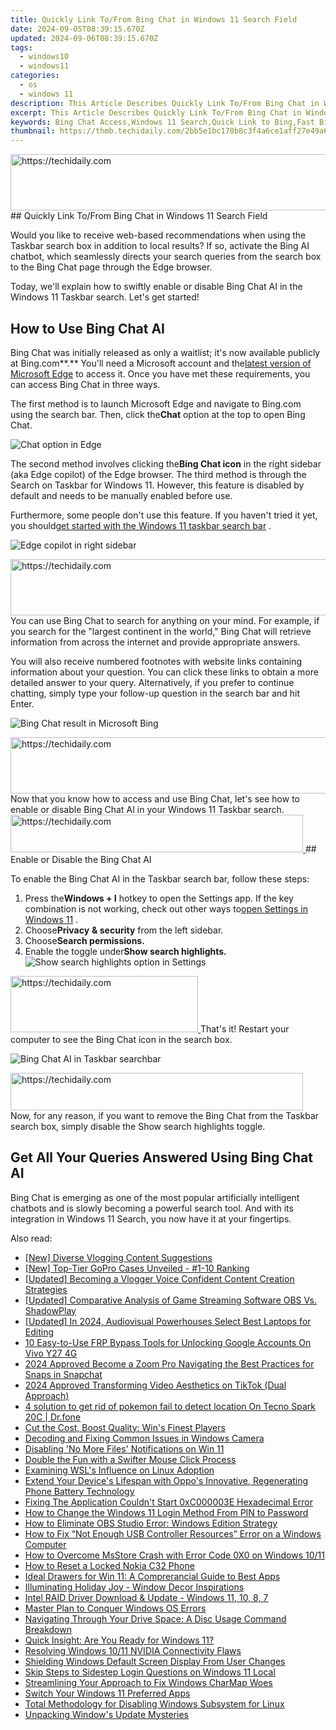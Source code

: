 ```yaml
---
title: Quickly Link To/From Bing Chat in Windows 11 Search Field
date: 2024-09-05T08:39:15.670Z
updated: 2024-09-06T08:39:15.670Z
tags:
  - windows10
  - windows11
categories:
  - os
  - windows 11
description: This Article Describes Quickly Link To/From Bing Chat in Windows 11 Search Field
excerpt: This Article Describes Quickly Link To/From Bing Chat in Windows 11 Search Field
keywords: Bing Chat Access,Windows 11 Search,Quick Link to Bing,Fast Bing Connect,Windows Chat Integration,Direct Bing From PC,Bing in Windows 11 Search Field
thumbnail: https://thmb.techidaily.com/2bb5e1bc170b8c3f4a6ce1aff27e49a67b4dbeb274ccf0d0ed18fa3d929b62b2.jpg
---
```


<!-- affiliate ads begin -->
<a href="https://appsumo.8odi.net/c/5597632/2123737/7443" target="_top" id="2123737">
  <img src="//a.impactradius-go.com/display-ad/7443-2123737" border="0" alt="https://techidaily.com" width="728" height="90"/>
</a>
<img height="0" width="0" src="https://appsumo.8odi.net/i/5597632/2123737/7443" style="position:absolute;visibility:hidden;" border="0" />
<!-- affiliate ads end -->
## Quickly Link To/From Bing Chat in Windows 11 Search Field

 Would you like to receive web-based recommendations when using the Taskbar search box in addition to local results? If so, activate the Bing AI chatbot, which seamlessly directs your search queries from the search box to the Bing Chat page through the Edge browser.

 Today, we'll explain how to swiftly enable or disable Bing Chat AI in the Windows 11 Taskbar search. Let's get started!

## How to Use Bing Chat AI

 Bing Chat was initially released as only a waitlist; it's now available publicly at Bing.com**.** You'll need a Microsoft account and the[latest version of Microsoft Edge](https://www.microsoft.com/en-us/edge/download?form=MA13FJ) to access it. Once you have met these requirements, you can access Bing Chat in three ways.

 The first method is to launch Microsoft Edge and navigate to Bing.com using the search bar. Then, click the**Chat** option at the top to open Bing Chat.

![Chat option in Edge](https://static1.makeuseofimages.com/wordpress/wp-content/uploads/2023/04/chat-option.jpg)

 The second method involves clicking the**Bing Chat icon** in the right sidebar (aka Edge copilot) of the Edge browser. The third method is through the Search on Taskbar for Windows 11\. However, this feature is disabled by default and needs to be manually enabled before use.

 Furthermore, some people don't use this feature. If you haven't tried it yet, you should[get started with the Windows 11 taskbar search bar](https://www.makeuseof.com/windows-11-taskbar-search/) .

![Edge copilot in right sidebar](https://static1.makeuseofimages.com/wordpress/wp-content/uploads/2023/04/edge-copilot.jpg)

<!-- affiliate ads begin -->
<a href="https://ephamedtechinc.pxf.io/c/5597632/2136617/26400" target="_top" id="2136617">
  <img src="//a.impactradius-go.com/display-ad/26400-2136617" border="0" alt="https://techidaily.com" width="728" height="90"/>
</a>
<img height="0" width="0" src="https://ephamedtechinc.pxf.io/i/5597632/2136617/26400" style="position:absolute;visibility:hidden;" border="0" />
<!-- affiliate ads end -->
 You can use Bing Chat to search for anything on your mind. For example, if you search for the "largest continent in the world," Bing Chat will retrieve information from across the internet and provide appropriate answers.

 You will also receive numbered footnotes with website links containing information about your question. You can click these links to obtain a more detailed answer to your query. Alternatively, if you prefer to continue chatting, simply type your follow-up question in the search bar and hit Enter.

![Bing Chat result in Microsoft Bing](https://static1.makeuseofimages.com/wordpress/wp-content/uploads/2023/04/bing-chat-result.jpg)

<!-- affiliate ads begin -->
<a href="https://appsumo.8odi.net/c/5597632/2118326/7443" target="_top" id="2118326">
  <img src="//a.impactradius-go.com/display-ad/7443-2118326" border="0" alt="https://techidaily.com" width="728" height="90"/>
</a>
<img height="0" width="0" src="https://appsumo.8odi.net/i/5597632/2118326/7443" style="position:absolute;visibility:hidden;" border="0" />
<!-- affiliate ads end -->
 Now that you know how to access and use Bing Chat, let's see how to enable or disable Bing Chat AI in your Windows 11 Taskbar search.

<!-- affiliate ads begin -->
<a href="https://aligracehair.sjv.io/c/5597632/2135404/19272" target="_top" id="2135404">
  <img src="//a.impactradius-go.com/display-ad/19272-2135404" border="0" alt="https://techidaily.com" width="468" height="60"/>
</a>
<img height="0" width="0" src="https://aligracehair.sjv.io/i/5597632/2135404/19272" style="position:absolute;visibility:hidden;" border="0" />
<!-- affiliate ads end -->
## Enable or Disable the Bing Chat AI

 To enable the Bing Chat AI in the Taskbar search bar, follow these steps:

1. Press the**Windows + I** hotkey to open the Settings app. If the key combination is not working, check out other ways to[open Settings in Windows 11](https://www.makeuseof.com/windows-ways-to-open-system-settings/) .
2. Choose**Privacy** **& security** from the left sidebar.
3. Choose**Search permissions.**
4. Enable the toggle under**Show search highlights.**  
![Show search highlights option in Settings](https://static1.makeuseofimages.com/wordpress/wp-content/uploads/2023/04/show-search-highlights.jpg)

<!-- affiliate ads begin -->
<a href="https://wigfever.sjv.io/c/5597632/2005196/22899" target="_top" id="2005196">
  <img src="//a.impactradius-go.com/display-ad/22899-2005196" border="0" alt="https://techidaily.com" width="300" height="90"/>
</a>
<img height="0" width="0" src="https://wigfever.sjv.io/i/5597632/2005196/22899" style="position:absolute;visibility:hidden;" border="0" />
<!-- affiliate ads end -->
 That's it! Restart your computer to see the Bing Chat icon in the search box.

![Bing Chat AI in Taskbar searchbar](https://static1.makeuseofimages.com/wordpress/wp-content/uploads/2023/04/bing-chat-ai.jpg)

<!-- affiliate ads begin -->
<a href="https://aligracehair.sjv.io/c/5597632/2135360/19272" target="_top" id="2135360">
  <img src="//a.impactradius-go.com/display-ad/19272-2135360" border="0" alt="https://techidaily.com" width="468" height="60"/>
</a>
<img height="0" width="0" src="https://aligracehair.sjv.io/i/5597632/2135360/19272" style="position:absolute;visibility:hidden;" border="0" />
<!-- affiliate ads end -->
 Now, for any reason, if you want to remove the Bing Chat from the Taskbar search box, simply disable the Show search highlights toggle.

## Get All Your Queries Answered Using Bing Chat AI

 Bing Chat is emerging as one of the most popular artificially intelligent chatbots and is slowly becoming a powerful search tool. And with its integration in Windows 11 Search, you now have it at your fingertips.

<ins class="adsbygoogle"
     style="display:block"
     data-ad-format="autorelaxed"
     data-ad-client="ca-pub-7571918770474297"
     data-ad-slot="1223367746"></ins>



<ins class="adsbygoogle"
     style="display:block"
     data-ad-client="ca-pub-7571918770474297"
     data-ad-slot="8358498916"
     data-ad-format="auto"
     data-full-width-responsive="true"></ins>

<span class="atpl-alsoreadstyle">Also read:</span>
<div><ul>
<li><a href="https://youtube-clips.techidaily.com/new-diverse-vlogging-content-suggestions/"><u>[New] Diverse Vlogging Content Suggestions</u></a></li>
<li><a href="https://some-guidance.techidaily.com/new-top-tier-gopro-cases-unveiled-1-10-ranking/"><u>[New] Top-Tier GoPro Cases Unveiled - #1-10 Ranking</u></a></li>
<li><a href="https://youtube-videos.techidaily.com/updated-becoming-a-vlogger-voice-confident-content-creation-strategies/"><u>[Updated] Becoming a Vlogger Voice  Confident Content Creation Strategies</u></a></li>
<li><a href="https://remote-screen-capture.techidaily.com/updated-comparative-analysis-of-game-streaming-software-obs-vs-shadowplay/"><u>[Updated] Comparative Analysis of Game Streaming Software  OBS Vs. ShadowPlay</u></a></li>
<li><a href="https://youtube-zero.techidaily.com/ed-in-2024-audiovisual-powerhouses-select-best-laptops-for-editing/"><u>[Updated] In 2024, Audiovisual Powerhouses  Select Best Laptops for Editing</u></a></li>
<li><a href="https://android-unlock.techidaily.com/10-easy-to-use-frp-bypass-tools-for-unlocking-google-accounts-on-vivo-y27-4g-by-drfone-android/"><u>10 Easy-to-Use FRP Bypass Tools for Unlocking Google Accounts On Vivo Y27 4G</u></a></li>
<li><a href="https://extra-resources.techidaily.com/2024-approved-become-a-zoom-pro-navigating-the-best-practices-for-snaps-in-snapchat/"><u>2024 Approved  Become a Zoom Pro  Navigating the Best Practices for Snaps in Snapchat</u></a></li>
<li><a href="https://some-approaches.techidaily.com/2024-approved-transforming-video-aesthetics-on-tiktok-dual-approach/"><u>2024 Approved  Transforming Video Aesthetics on TikTok (Dual Approach)</u></a></li>
<li><a href="https://android-pokemon-go.techidaily.com/4-solution-to-get-rid-of-pokemon-fail-to-detect-location-on-tecno-spark-20c-drfone-by-drfone-virtual-android/"><u>4 solution to get rid of pokemon fail to detect location On Tecno Spark 20C | Dr.fone</u></a></li>
<li><a href="https://win11.techidaily.com/cut-the-cost-boost-quality-wins-finest-players/"><u>Cut the Cost, Boost Quality: Win's Finest Players</u></a></li>
<li><a href="https://win11.techidaily.com/decoding-and-fixing-common-issues-in-windows-camera/"><u>Decoding and Fixing Common Issues in Windows Camera</u></a></li>
<li><a href="https://win11.techidaily.com/disabling-no-more-files-notifications-on-win-11/"><u>Disabling 'No More Files' Notifications on Win 11</u></a></li>
<li><a href="https://win11.techidaily.com/double-the-fun-with-a-swifter-mouse-click-process/"><u>Double the Fun with a Swifter Mouse Click Process</u></a></li>
<li><a href="https://win11.techidaily.com/examining-wsls-influence-on-linux-adoption/"><u>Examining WSL's Influence on Linux Adoption</u></a></li>
<li><a href="https://hardware-updates.techidaily.com/extend-your-devices-lifespan-with-oppos-innovative-regenerating-phone-battery-technology/"><u>Extend Your Device's Lifespan with Oppo's Innovative, Regenerating Phone Battery Technology</u></a></li>
<li><a href="https://win11.techidaily.com/fixing-the-application-couldnt-start-0xc000003e-hexadecimal-error/"><u>Fixing The Application Couldn't Start 0xC000003E Hexadecimal Error</u></a></li>
<li><a href="https://win11.techidaily.com/how-to-change-the-windows-11-login-method-from-pin-to-password/"><u>How to Change the Windows 11 Login Method From PIN to Password</u></a></li>
<li><a href="https://win11.techidaily.com/how-to-eliminate-obs-studio-error-windows-edition-strategy/"><u>How to Eliminate OBS Studio Error: Windows Edition Strategy</u></a></li>
<li><a href="https://win11.techidaily.com/how-to-fix-not-enough-usb-controller-resources-error-on-a-windows-computer/"><u>How to Fix “Not Enough USB Controller Resources” Error on a Windows Computer</u></a></li>
<li><a href="https://win11.techidaily.com/how-to-overcome-msstore-crash-with-error-code-0x0-on-windows-1011/"><u>How to Overcome MsStore Crash with Error Code 0X0 on Windows 10/11</u></a></li>
<li><a href="https://easy-unlock-android.techidaily.com/how-to-reset-a-locked-nokia-c32-phone-by-drfone-android/"><u>How to Reset a Locked Nokia C32 Phone</u></a></li>
<li><a href="https://win11.techidaily.com/ideal-drawers-for-win-11-a-comprerancial-guide-to-best-apps/"><u>Ideal Drawers for Win 11: A Comprerancial Guide to Best Apps</u></a></li>
<li><a href="https://win11.techidaily.com/illuminating-holiday-joy-window-decor-inspirations/"><u>Illuminating Holiday Joy - Window Decor Inspirations</u></a></li>
<li><a href="https://win-dash.techidaily.com/1722976170495-intel-raid-driver-download-and-update-windows-11-10-8-7/"><u>Intel RAID Driver Download & Update - Windows 11, 10, 8, 7</u></a></li>
<li><a href="https://win11.techidaily.com/master-plan-to-conquer-windows-os-errors/"><u>Master Plan to Conquer Windows OS Errors</u></a></li>
<li><a href="https://win11.techidaily.com/navigating-through-your-drive-space-a-disc-usage-command-breakdown/"><u>Navigating Through Your Drive Space: A Disc Usage Command Breakdown</u></a></li>
<li><a href="https://win11.techidaily.com/quick-insight-are-you-ready-for-windows-11/"><u>Quick Insight: Are You Ready for Windows 11?</u></a></li>
<li><a href="https://win11.techidaily.com/resolving-windows-1011-nvidia-connectivity-flaws/"><u>Resolving Windows 10/11 NVIDIA Connectivity Flaws</u></a></li>
<li><a href="https://win11.techidaily.com/shielding-windows-default-screen-display-from-user-changes/"><u>Shielding Windows Default Screen Display From User Changes</u></a></li>
<li><a href="https://win11.techidaily.com/skip-steps-to-sidestep-login-questions-on-windows-11-local/"><u>Skip Steps to Sidestep Login Questions on Windows 11 Local</u></a></li>
<li><a href="https://win11.techidaily.com/streamlining-your-approach-to-fix-windows-charmap-woes/"><u>Streamlining Your Approach to Fix Windows CharMap Woes</u></a></li>
<li><a href="https://win11.techidaily.com/switch-your-windows-11-preferred-apps/"><u>Switch Your Windows 11 Preferred Apps</u></a></li>
<li><a href="https://win11.techidaily.com/total-methodology-for-disabling-windows-subsystem-for-linux/"><u>Total Methodology for Disabling Windows Subsystem for Linux</u></a></li>
<li><a href="https://win11.techidaily.com/unpacking-windows-update-mysteries/"><u>Unpacking Window's Update Mysteries</u></a></li>
</ul></div>
